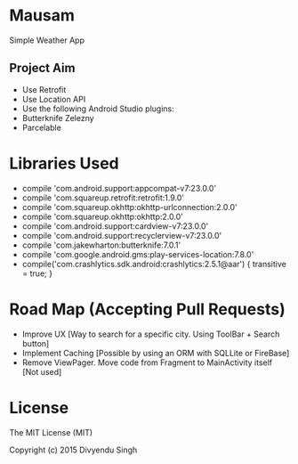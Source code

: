 # Mausam

Simple Weather App

## Project Aim

* Use Retrofit
* Use Location API
* Use the following Android Studio plugins:
 * Butterknife Zelezny
 * Parcelable

# Libraries Used

* compile 'com.android.support:appcompat-v7:23.0.0'
* compile 'com.squareup.retrofit:retrofit:1.9.0'
* compile 'com.squareup.okhttp:okhttp-urlconnection:2.0.0'
* compile 'com.squareup.okhttp:okhttp:2.0.0'
* compile 'com.android.support:cardview-v7:23.0.0'
* compile 'com.android.support:recyclerview-v7:23.0.0'
* compile 'com.jakewharton:butterknife:7.0.1'
* compile 'com.google.android.gms:play-services-location:7.8.0'
* compile('com.crashlytics.sdk.android:crashlytics:2.5.1@aar') {
    transitive = true;
  }

# Road Map (Accepting Pull Requests)

* Improve UX [Way to search for a specific city. Using ToolBar + Search button]
* Implement Caching [Possible by using an ORM with SQLLite or FireBase]
* Remove ViewPager. Move code from Fragment to MainActivity itself [Not used]

# License

The MIT License (MIT)

Copyright (c) 2015 Divyendu Singh
